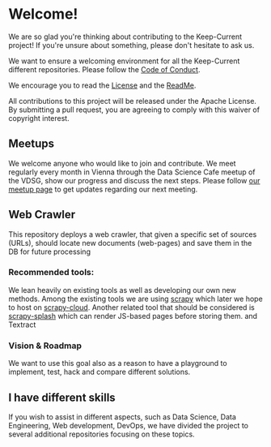 # Welcome!

We are so glad you're thinking about contributing to the Keep-Current project! If you're unsure about something, please don't hesitate to ask us.

We want to ensure a welcoming environment for all the Keep-Current different repositories. Please follow the [Code of Conduct](Code_OF_CONDUCT.MD).

We encourage you to read the [License](LICENSE) and the [ReadMe](README.md).

All contributions to this project will be released under the Apache License. By submitting a pull request, you are agreeing to comply with this waiver of copyright interest.

## Meetups

We welcome anyone who would like to join and contribute. We meet regularly every month in Vienna through the Data Science Cafe meetup of the VDSG, show our progress and discuss the next steps. Please follow [our meetup page](https://www.meetup.com/Vienna-Data-Science-Group-Meetup/) to get updates regarding our next meeting.

## Web Crawler

This repository deploys a web crawler, that given a specific set of sources (URLs), should locate new documents (web-pages) and save them in the DB for future processing

### Recommended tools:

We lean heavily on existing tools as well as developing our own new methods. Among the existing tools we are using [scrapy](https://scrapy.org/) which later we hope to host on [scrapy-cloud](https://scrapinghub.com/scrapy-cloud).
Another related tool that should be considered is [scrapy-splash](https://github.com/scrapy-plugins/scrapy-splash) which can render JS-based pages before storing them.
and Textract

### Vision & Roadmap

We want to use this goal also as a reason to have a playground to implement, test, hack and compare different solutions.

## I have different skills

If you wish to assist in different aspects, such as Data Science, Data Engineering, Web development, DevOps, we have divided the project to several additional repositories focusing on these topics.